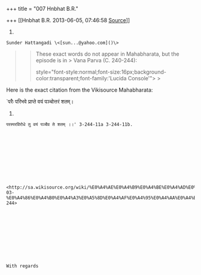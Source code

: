 +++
title = "007 Hnbhat B.R."

+++
[[Hnbhat B.R.	2013-06-05, 07:46:58 [Source](https://groups.google.com/g/samskrita/c/VUODEq7HZU8)]]



1.  

    

    Sunder Hattangadi \<[sun...@yahoo.com]()\>  

    

    

> 
> > 
> > 
> > These exact words do not appear in Mahabharata, but the episode is in > Vana Parva (C. 240-244):  
> > 
> >  style="font-style:normal;font-size:16px;background-color:transparent;font-family:'Lucida Console'"> >
>   
> > 
> > 
> > 

  

Here is the exact citation from the Vikisource Mahabharata:

  

\`परैः परिभवे प्राप्ते वयं पञ्चोत्तरं शतम्।  

1.  

    परस्परविरोधे तु वयं पञ्चैव ते शतम् ।।' 3-244-11a 3-244-11b.

    

    

      

    

    

    <http://sa.wikisource.org/wiki/%E0%A4%AE%E0%A4%B9%E0%A4%BE%E0%A4%AD%E0%A4%BE%E0%A4%B0%E0%A4%A4%E0%A4%AE%E0%A5%8D-03-%E0%A4%86%E0%A4%B0%E0%A4%A3%E0%A5%8D%E0%A4%AF%E0%A4%95%E0%A4%AA%E0%A4%B0%E0%A5%8D%E0%A4%B5-244>  

    

    

      

    

    

    With regards

    

